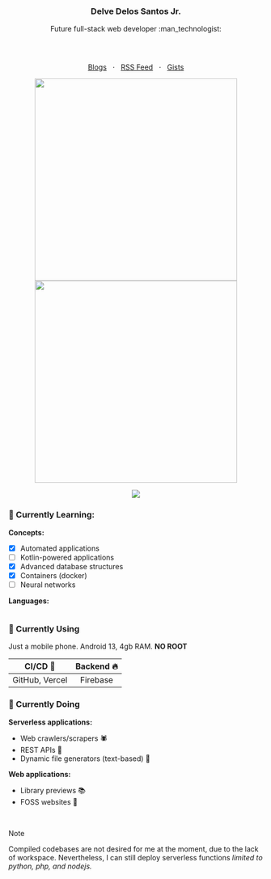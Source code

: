<h3 align="center">Delve Delos Santos Jr.</h3>

<p align="center">Future full-stack web developer :man_technologist:</p>

<p align="center"><a href="https://github.com/creuserr/?tab=repositories"><img src="https://creuserr.vercel.app/badge" alt=""></a></p><br>

<p align="center">
  <a href="https://dev.to/creuserr">Blogs</a>
  &nbsp; &sdot; &nbsp;
  <a href="https://creuserr.vercel.app/feed">RSS Feed</a>
  &nbsp; &sdot; &nbsp;
  <a href="https://gist.github.com/creuserr">Gists</a>
</p>

<p align="center"><a href="https://github.com/creuserr">
  <img src="https://github-readme-stats.vercel.app/api?username=creuserr&show_icons=true&hide_border=true&theme=dark" alt="" width="400"><br>
  <img src="https://streak-stats.demolab.com?user=creuserr&hide_border=true&fire=6bdf85&ring=dadada&theme=dark&currStreakLabel=dadada" alt="" width="400">
</a></p>

<p align="center"><a href="https://github.com/creuserr"><img src="https://skillicons.dev/icons?i=nodejs,py,java,php,bash,regex,html,css,js,lua,c,mysql&perline=6"></a></p>

### :beginner: Currently Learning:

**Concepts:**
- [x] Automated applications
- [ ] Kotlin-powered applications
- [x] Advanced database structures
- [x] Containers (docker)
- [ ] Neural networks

**Languages:**

<a href="https://github.com/creuserr"><img src="https://skillicons.dev/icons?i=kotlin,swift,rust,go,react,graphql" alt=""></a>

### :beginner: Currently Using
Just a mobile phone. Android 13, 4gb RAM. **NO ROOT**

| CI/CD :floppy_disk: | Backend :fire: |
|:--------------:|:--------:|
| GitHub, Vercel | Firebase |

### :beginner: Currently Doing
**Serverless applications:**

- Web crawlers/scrapers :spider:
- REST APIs :fax:
- Dynamic file generators (text-based) :open_file_folder:

**Web applications:**

- Library previews :books:
- FOSS websites :fallen_leaf:

<br>

> [!NOTE]
> Compiled codebases are not desired for me at the moment, due to the lack of workspace.
> Nevertheless, I can still deploy serverless functions *limited to python, php, and nodejs.*

<p align="center"><a href="https://github.com/creuserr"><img src="https://komarev.com/ghpvc/?username=creuserr&style=for-the-badge" alt=""></a></p>

<!-- <p align="center"><a href="https://developer.mozilla.org/en-US/docs/Web/HTTP/CORS"><img src="https://img.shields.io/badge/i_fucking_hate-cors-coral?style=for-the-badge" alt=""></a></p> -->
